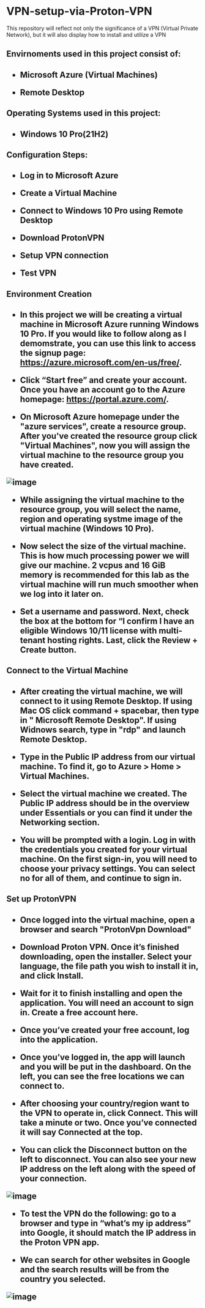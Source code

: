 # VPN-setup-via-Proton-VPN
This repository will reflect not only the significance of a VPN (Virtual Private Network), but it will also display how to install and utilize a VPN


<h2> Envirnoments used in this project consist of: <h2>

- Microsoft Azure (Virtual Machines)

- Remote Desktop
  
  
<h2> Operating Systems used in this project: <h2>
    
- Windows 10 Pro(21H2)

  
<h2> Configuration Steps: <h2>
    
- Log in to Microsoft Azure
    
- Create a Virtual Machine 
    
- Connect to Windows 10 Pro using Remote Desktop
    
- Download ProtonVPN
    
- Setup VPN connection
    
- Test VPN

  
<h2> Environment Creation <h2>
  
- In this project we will be creating a virtual machine in Microsoft Azure running Windows 10 Pro. If you would like to follow along as I demomstrate, you can use this link to access the signup page: https://azure.microsoft.com/en-us/free/. 
  
- Click “Start free” and create your account. Once you have an account go to the Azure homepage: https://portal.azure.com/.
  
- On Microsoft Azure homepage under the "azure services", create a resource group. After you've created the resource group click "Virtual Machines", now you will assign the virtual machine to the resource group you have created. 
  
![image](https://github.com/jaleel19/VPN-setup-via-Protov-VPN/assets/131309894/1c1363c3-215b-4b6b-bb95-869e7ec882b9)
  
  
- While assigning the virtual machine to the resource group, you will select the name, region and operating systme image of the virtual machine (Windows 10 Pro). 
  
- Now select the size of the virtual machine. This is how much processing power we will give our machine. 2 vcpus and 16 GiB memory is recommended for this lab as the virtual machine will run much smoother when we log into it later on. 
  
- Set a username and password. Next, check the box at the bottom for “I confirm I have an eligible Windows 10/11 license with multi-tenant hosting rights. Last, click the Review + Create button.  
  
  
<h2> Connect to the Virtual Machine <h2> 
  
- After creating the virtual machine, we will connect to it using Remote Desktop. If using Mac OS click command + spacebar, then type in " Microsoft Remote Desktop". If using Widnows search, type in "rdp" and launch Remote Desktop. 
  
- Type in the Public IP address from our virtual machine. To find it, go to Azure > Home > Virtual Machines. 
  
- Select the virtual machine we created. The Public IP address should be in the overview under Essentials or you can find it under the Networking section.

- You will be prompted with a login. Log in with the credentials you created for your virtual machine. On the first sign-in, you will need to choose your privacy settings. You can select no for all of them, and continue to sign in.
  
<h2> Set up ProtonVPN <h2> 
  
- Once logged into the virtual machine, open a browser and search "ProtonVpn Download"
  
 - Download Proton VPN. Once it’s finished downloading, open the installer. Select your language, the file path you wish to install it in, and click Install. 
  
- Wait for it to finish installing and open the application. You will need an account to sign in. Create a free account here. 
  
- Once you’ve created your free account, log into the application.
  
- Once you’ve logged in, the app will launch and you will be put in the dashboard. On the left, you can see the free locations we can connect to.
  
- After choosing your country/region want to the VPN to operate in, click Connect. This will take a minute or two. Once you’ve connected it will say Connected at the top. 
  
- You can click the Disconnect button on the left to disconnect. You can also see your new IP address on the left along with the speed of your connection.
  
![image](https://github.com/jaleel19/VPN-setup-via-Protov-VPN/assets/131309894/949be7b6-0469-417f-bb8f-b6d901063b2e)
  
- To test the VPN do the following: go to a browser and type in “what’s my ip address” into Google, it should match the IP address in the Proton VPN app.
  
- We can search for other websites in Google and the search results will be from the country you selected.
  
![image](https://github.com/jaleel19/VPN-setup-via-Protov-VPN/assets/131309894/f1a22fad-ae00-4569-bdf2-8954a7509af5)
